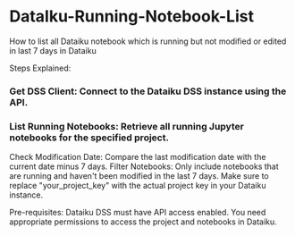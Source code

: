 # DataIku-Running-Notebook-List
How to list all Dataiku notebook which is running but not modified or edited in last 7 days in Dataiku 

Steps Explained:
### Get DSS Client: Connect to the Dataiku DSS instance using the API.
### List Running Notebooks: Retrieve all running Jupyter notebooks for the specified project.
Check Modification Date: Compare the last modification date with the current date minus 7 days.
Filter Notebooks: Only include notebooks that are running and haven't been modified in the last 7 days.
Make sure to replace "your_project_key" with the actual project key in your Dataiku instance.

Pre-requisites:
Dataiku DSS must have API access enabled.
You need appropriate permissions to access the project and notebooks in Dataiku.
